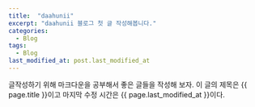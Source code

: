 ```yaml
---
title:  "daahunii"
excerpt: "daahunii 블로그 첫 글 작성해봅니다."
categories:
  - Blog
tags:
  - Blog
last_modified_at: post.last_modified_at
---
```

글작성하기 위해 마크다운을 공부해서 
좋은 글들을 작성해 보자.
이 글의 제목은 {{ page.title }}이고
마지막 수정 시간은 {{ page.last_modified_at }}이다.
